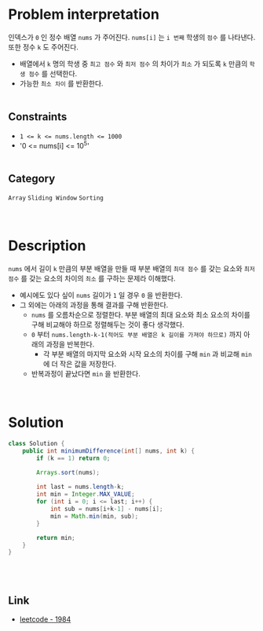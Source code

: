 # Problem interpretation
인덱스가 `0` 인 정수 배열 `nums` 가 주어진다. `nums[i]` 는 `i 번째` 학생의 `점수` 를 나타낸다. 또한 정수 `k` 도 주어진다.
- 배열에서 `k` 명의 학생 중 `최고 점수` 와 `최저 점수` 의 차이가 `최소` 가 되도록 `k` 만큼의 `학생 점수` 를 선택한다.
- 가능한 `최소 차이` 를 반환한다.
<br/><br/>

## Constraints
- `1 <= k <= nums.length <= 1000`
- '0 <= nums[i] <= 10<sup>5</sup>'
<br/><br/>

## Category
`Array` `Sliding Window` `Sorting`
<br/><br/><br/>

# Description
`nums` 에서 길이 `k` 만큼의 부분 배열을 만들 때 부분 배열의 `최대 점수` 를 갖는 요소와 `최저 점수` 를 갖는 요소의 차이의 `최소` 를 구하는 문제라 이해했다.
- 예시에도 있다 싶이 `nums` 길이가 `1` 일 경우 `0` 을 반환한다.
- 그 외에는 아래의 과정을 통해 결과를 구해 반환한다.
    - `nums` 를 오름차순으로 정렬한다. 부분 배열의 최대 요소와 최소 요소의 차이를 구해 비교해야 하므로 정렬해두는 것이 좋다 생각했다.
    - `0` 부터 `nums.length-k-1(적어도 부분 배열은 k 길이를 가져야 하므로)` 까지 아래의 과정을 반복한다.
        - 각 부분 배열의 마지막 요소와 시작 요소의 차이를 구해 `min` 과 비교해 `min` 에 더 작은 값을 저장한다.
    - 반복과정이 끝났다면 `min` 을 반환한다.
<br/><br/><br/>

# Solution
```java
class Solution {
    public int minimumDifference(int[] nums, int k) {
        if (k == 1) return 0;

        Arrays.sort(nums);
        
        int last = nums.length-k;
        int min = Integer.MAX_VALUE;
        for (int i = 0; i <= last; i++) {
            int sub = nums[i+k-1] - nums[i];
            min = Math.min(min, sub);
        }

        return min;
    }
}
```
<br/><br/>

## Link
- [leetcode - 1984](https://leetcode.com/problems/minimum-difference-between-highest-and-lowest-of-k-scores/description/)